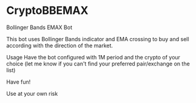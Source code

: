 # CryptoBBEMAX

Bollinger Bands EMAX Bot

This bot uses Bollinger Bands indicator and EMA crossing to buy and sell according with the direction of the market.

Usage Have the bot configured with 1M period and the crypto of your choice (let me know if you can't find your preferred pair/exchange on the list)

Have fun!

Use at your own risk
